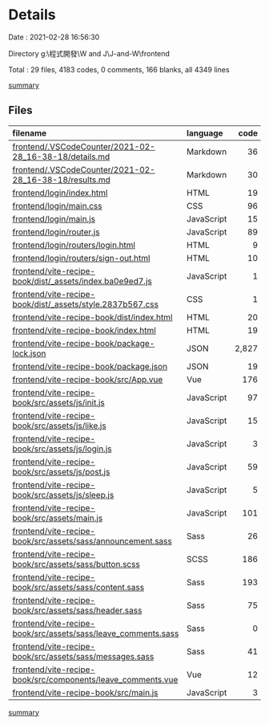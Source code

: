 # Details

Date : 2021-02-28 16:56:30

Directory g:\程式開發\W and J\J-and-W\frontend

Total : 29 files,  4183 codes, 0 comments, 166 blanks, all 4349 lines

[summary](results.md)

## Files
| filename | language | code | comment | blank | total |
| :--- | :--- | ---: | ---: | ---: | ---: |
| [frontend/.VSCodeCounter/2021-02-28_16-38-18/details.md](/frontend/.VSCodeCounter/2021-02-28_16-38-18/details.md) | Markdown | 36 | 0 | 6 | 42 |
| [frontend/.VSCodeCounter/2021-02-28_16-38-18/results.md](/frontend/.VSCodeCounter/2021-02-28_16-38-18/results.md) | Markdown | 30 | 0 | 7 | 37 |
| [frontend/login/index.html](/frontend/login/index.html) | HTML | 19 | 0 | 1 | 20 |
| [frontend/login/main.css](/frontend/login/main.css) | CSS | 96 | 0 | 10 | 106 |
| [frontend/login/main.js](/frontend/login/main.js) | JavaScript | 15 | 0 | 3 | 18 |
| [frontend/login/router.js](/frontend/login/router.js) | JavaScript | 89 | 0 | 22 | 111 |
| [frontend/login/routers/login.html](/frontend/login/routers/login.html) | HTML | 9 | 0 | 1 | 10 |
| [frontend/login/routers/sign-out.html](/frontend/login/routers/sign-out.html) | HTML | 10 | 0 | 1 | 11 |
| [frontend/vite-recipe-book/dist/_assets/index.ba0e9ed7.js](/frontend/vite-recipe-book/dist/_assets/index.ba0e9ed7.js) | JavaScript | 1 | 0 | 1 | 2 |
| [frontend/vite-recipe-book/dist/_assets/style.2837b567.css](/frontend/vite-recipe-book/dist/_assets/style.2837b567.css) | CSS | 1 | 0 | 0 | 1 |
| [frontend/vite-recipe-book/dist/index.html](/frontend/vite-recipe-book/dist/index.html) | HTML | 20 | 0 | 8 | 28 |
| [frontend/vite-recipe-book/index.html](/frontend/vite-recipe-book/index.html) | HTML | 19 | 0 | 3 | 22 |
| [frontend/vite-recipe-book/package-lock.json](/frontend/vite-recipe-book/package-lock.json) | JSON | 2,827 | 0 | 1 | 2,828 |
| [frontend/vite-recipe-book/package.json](/frontend/vite-recipe-book/package.json) | JSON | 19 | 0 | 1 | 20 |
| [frontend/vite-recipe-book/src/App.vue](/frontend/vite-recipe-book/src/App.vue) | Vue | 176 | 0 | 40 | 216 |
| [frontend/vite-recipe-book/src/assets/js/init.js](/frontend/vite-recipe-book/src/assets/js/init.js) | JavaScript | 97 | 0 | 13 | 110 |
| [frontend/vite-recipe-book/src/assets/js/like.js](/frontend/vite-recipe-book/src/assets/js/like.js) | JavaScript | 15 | 0 | 0 | 15 |
| [frontend/vite-recipe-book/src/assets/js/login.js](/frontend/vite-recipe-book/src/assets/js/login.js) | JavaScript | 3 | 0 | 0 | 3 |
| [frontend/vite-recipe-book/src/assets/js/post.js](/frontend/vite-recipe-book/src/assets/js/post.js) | JavaScript | 59 | 0 | 5 | 64 |
| [frontend/vite-recipe-book/src/assets/js/sleep.js](/frontend/vite-recipe-book/src/assets/js/sleep.js) | JavaScript | 5 | 0 | 0 | 5 |
| [frontend/vite-recipe-book/src/assets/main.js](/frontend/vite-recipe-book/src/assets/main.js) | JavaScript | 101 | 0 | 3 | 104 |
| [frontend/vite-recipe-book/src/assets/sass/announcement.sass](/frontend/vite-recipe-book/src/assets/sass/announcement.sass) | Sass | 26 | 0 | 2 | 28 |
| [frontend/vite-recipe-book/src/assets/sass/button.scss](/frontend/vite-recipe-book/src/assets/sass/button.scss) | SCSS | 186 | 0 | 9 | 195 |
| [frontend/vite-recipe-book/src/assets/sass/content.sass](/frontend/vite-recipe-book/src/assets/sass/content.sass) | Sass | 193 | 0 | 18 | 211 |
| [frontend/vite-recipe-book/src/assets/sass/header.sass](/frontend/vite-recipe-book/src/assets/sass/header.sass) | Sass | 75 | 0 | 4 | 79 |
| [frontend/vite-recipe-book/src/assets/sass/leave_comments.sass](/frontend/vite-recipe-book/src/assets/sass/leave_comments.sass) | Sass | 0 | 0 | 1 | 1 |
| [frontend/vite-recipe-book/src/assets/sass/messages.sass](/frontend/vite-recipe-book/src/assets/sass/messages.sass) | Sass | 41 | 0 | 2 | 43 |
| [frontend/vite-recipe-book/src/components/leave_comments.vue](/frontend/vite-recipe-book/src/components/leave_comments.vue) | Vue | 12 | 0 | 3 | 15 |
| [frontend/vite-recipe-book/src/main.js](/frontend/vite-recipe-book/src/main.js) | JavaScript | 3 | 0 | 1 | 4 |

[summary](results.md)